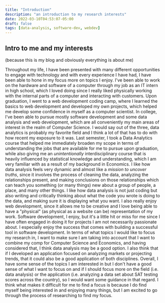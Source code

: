 ```yaml
---
title: "Introduction"
description: "an introduction to my research interests"
date: 2022-03-10T04:53:07-05:00
draft: false
tags: [data-analysis, software-dev, webdev]
---
```


## Intro to me and my interests

(because this is my blog and obviously everything is about me)

Throughout my life, I have been presented with many different opportunities to engage with technology and with every experience I have had, I have been able to hone in my focus more on topics I enjoy. I've been able to work on the hardware and software of a computer through my job as an IT intern in high school, which I loved doing since I really liked physically working with the internal parts of a computer and interacting with customers. Upon graduation, I went to a web development coding camp, where I learned the basics to web development and developed my own projects, which helped me develop some confidence in myself as a computer scientist. In college, I've been able to pursue mostly software development and some data analysis and web development, which are all conveniently my main areas of interest in the realm of Computer Science. I would say out of the three, data analytics is probably my favorite field and I think a lot of that has to do with how recent my exposure to it was. Last semester, I took a Data Analytics course that helped me immediately broaden my scope in terms of understanding the jobs that are available for me to pursue upon graduation, while also giving me an *unintentionally* interdisciplinary course that is heavily influenced by statistical knowledge and understanding, which I am very familiar with as a result of my background in Economics. I like how data analysis feels very dynamic and almost like a *mission to uncover truths*, since it involves the process of cleaning the data, analyzing the relationships present, and making conclusions on those relationships which can teach you something (or many things) new about a group of people, a place, and many other things. I like how data analysis is not just coding but also writing and critically thinking about what the code you wrote is doing to the data, and making sure it is displaying what you want. I also really enjoy web development, since it allows me to be creative and I love being able to have a "physical" (as physical as a website can be) representation of my work. Software development, I enjoy, but it's a little hit or miss for me since I have often engaged in doing it for projects I am not necessarily passionate about. I especially enjoy the success that comes with building a successful tool in software development. In terms of what topics I would like to focus my research in, I want to make sure I am taking into account that I want to combine my comp for Computer Science and Economics, and having considered that, I think data analysis may be a good option. I also think that if I developed an application focused on analyzing markets or projecting trends, that it could also be a good application of both disciplines. Overall, I have some sense of the topics I am interested in but I don't have a good sense of what I want to focus on and if I should focus more on the field (i.e. data analysis) or the application (i.e. analyzing a data set about SAT testing scores across the country), so I would want some guidance in that regard. I think what makes it difficult for me to find a focus is because I do find myself being interested in and enjoying many things, but I am excited to go through the process of researching to find my focus.
